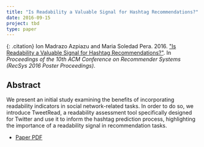 ```yaml
---
title: "Is Readability a Valuable Signal for Hashtag Recommendations?"
date: 2016-09-15
project: tbd
type: paper
---
```


{: .citation}
Ion Madrazo Azpiazu and Maria Soledad Pera. 2016. ["Is Readability a Valuable Signal for Hashtag Recommendations?"](#). In <cite>Proceedings of the 10th ACM Conference on Recommender Systems (RecSys 2016 Poster Proceedings)</cite>. 

## Abstract

We present an initial study examining the benefits of incorporating readability indicators in social network-related tasks. In order to do so, we introduce TweetRead, a readability assessment tool specifically designed for Twitter and use it to inform the hashtag prediction process, highlighting the importance of a readability signal in recommendation tasks.
* [Paper PDF](https://pdfs.semanticscholar.org/b565/4fccdfcf3e5e51ec90fed408fc717e68b97c.pdf)
